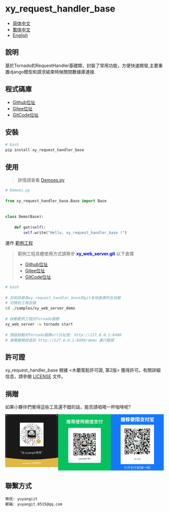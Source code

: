 <!--
 * @Author: 余洋 yuyangit.0515@qq.com
 * @Date: 2024-10-18 13:02:22
 * @LastEditors: 余洋 yuyangit.0515@qq.com
 * @LastEditTime: 2024-10-23 20:51:56
 * @FilePath: /xy_request_handler_base/readme/README_zh_TW.md
 * @Description: 这是默认设置,请设置`customMade`, 打开koroFileHeader查看配置 进行设置: https://github.com/OBKoro1/koro1FileHeader/wiki/%E9%85%8D%E7%BD%AE
-->
# xy_request_handler_base

- [简体中文](README_zh_CN.md)
- [繁体中文](README_zh_TW.md)
- [English](README_en.md)

## 說明

基於Tornado的RequestHandler基礎類，封裝了常用功能，方便快速開發,主要重置django模型和請求結束時候關閉數據庫連接.

## 程式碼庫

- <a href="https://github.com/xy-web-service/xy_request_handler_base.git" target="_blank">Github位址</a>  
- <a href="https://gitee.com/xy-opensource/xy_request_handler_base.git" target="_blank">Gitee位址</a>  
- <a href="https://gitcode.com/xy-opensource/xy_request_handler_base.git" target="_blank">GitCode位址</a>  

## 安裝

```bash
# bash
pip install xy_request_handler_base
```

## 使用

> 詳情請查看 [Demoes.py](../samples/xy_web_server_demo/source/Runner/RequestHandlerDemo/Demoes.py)

```python
# Demoes.py

from xy_request_handler_base.Base import Base


class Demo(Base):

    def get(self):
        self.write("Hello, xy_request_handler_base !")

```

運作 [範例工程](../samples/xy_web_server_demo)

> 範例工程具體使用方式請移步 <b style="color: blue">xy_web_server.git</b> 以下倉庫
> - <a href="https://github.com/xy-web-service/xy_web_server.git" target="_blank">Github位址</a>  
> - <a href="https://gitee.com/xy-opensource/xy_web_server.git" target="_blank">Gitee位址</a>  
> - <a href="https://gitcode.com/xy-opensource/xy_web_server.git" target="_blank">GitCode位址</a>  

```bash
# bash

# 目前目錄為xy_request_handler_base的git本地倉庫所在目錄
# 切換到工程目錄
cd ./samples/xy_web_server_demo

# 啟動範例工程的Tornado服務
xy_web_server -w tornado start

# 預設啟動的Tornado服務url位址是: http://127.0.0.1:8400
# 瀏覽器開啟造訪 http://127.0.0.1:8400/demo 進行驗證
```

## 許可證
xy_request_handler_base 根據 <木蘭寬鬆許可證, 第2版> 獲得許可。有關詳細信息，請參閱 [LICENSE](../LICENSE) 文件。

## 捐贈

如果小夥伴們覺得這些工具還不錯的話，能否請咱喝一杯咖啡呢?  

![Pay-Total](./Pay-Total.png)

## 聯繫方式

```
微信: yuyangiit
郵箱: yuyangit.0515@qq.com
```